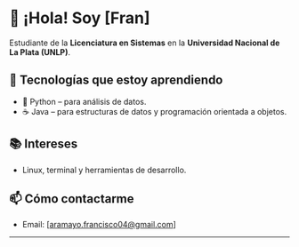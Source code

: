 # 👋 ¡Hola! Soy [Fran]

Estudiante de la **Licenciatura en Sistemas** en la **Universidad Nacional de La Plata (UNLP)**.

## 🚀 Tecnologías que estoy aprendiendo

- 🐍 Python – para análisis de datos.
- ☕ Java – para estructuras de datos y programación orientada a objetos.

## 📚 Intereses

- Linux, terminal y herramientas de desarrollo.

## 📫 Cómo contactarme
- Email: [aramayo.francisco04@gmail.com]  

---

